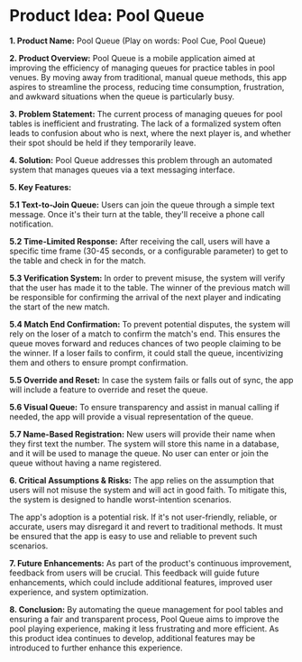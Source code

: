# Product Idea: Pool Queue

**1. Product Name:**
Pool Queue (Play on words: Pool Cue, Pool Queue)

**2. Product Overview:**
Pool Queue is a mobile application aimed at improving the efficiency of managing queues for practice tables in pool venues. By moving away from traditional, manual queue methods, this app aspires to streamline the process, reducing time consumption, frustration, and awkward situations when the queue is particularly busy.

**3. Problem Statement:**
The current process of managing queues for pool tables is inefficient and frustrating. The lack of a formalized system often leads to confusion about who is next, where the next player is, and whether their spot should be held if they temporarily leave. 

**4. Solution:**
Pool Queue addresses this problem through an automated system that manages queues via a text messaging interface. 

**5. Key Features:**

**5.1 Text-to-Join Queue:**
Users can join the queue through a simple text message. Once it's their turn at the table, they'll receive a phone call notification. 

**5.2 Time-Limited Response:**
After receiving the call, users will have a specific time frame (30-45 seconds, or a configurable parameter) to get to the table and check in for the match.

**5.3 Verification System:**
In order to prevent misuse, the system will verify that the user has made it to the table. The winner of the previous match will be responsible for confirming the arrival of the next player and indicating the start of the new match.

**5.4 Match End Confirmation:**
To prevent potential disputes, the system will rely on the loser of a match to confirm the match's end. This ensures the queue moves forward and reduces chances of two people claiming to be the winner. If a loser fails to confirm, it could stall the queue, incentivizing them and others to ensure prompt confirmation.

**5.5 Override and Reset:**
In case the system fails or falls out of sync, the app will include a feature to override and reset the queue.

**5.6 Visual Queue:**
To ensure transparency and assist in manual calling if needed, the app will provide a visual representation of the queue.

**5.7 Name-Based Registration:**
New users will provide their name when they first text the number. The system will store this name in a database, and it will be used to manage the queue. No user can enter or join the queue without having a name registered.

**6. Critical Assumptions & Risks:**
The app relies on the assumption that users will not misuse the system and will act in good faith. To mitigate this, the system is designed to handle worst-intention scenarios. 

The app's adoption is a potential risk. If it's not user-friendly, reliable, or accurate, users may disregard it and revert to traditional methods. It must be ensured that the app is easy to use and reliable to prevent such scenarios.

**7. Future Enhancements:**
As part of the product's continuous improvement, feedback from users will be crucial. This feedback will guide future enhancements, which could include additional features, improved user experience, and system optimization. 

**8. Conclusion:**
By automating the queue management for pool tables and ensuring a fair and transparent process, Pool Queue aims to improve the pool playing experience, making it less frustrating and more efficient. As this product idea continues to develop, additional features may be introduced to further enhance this experience.